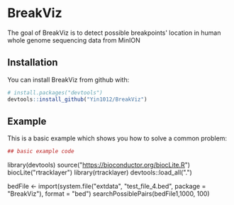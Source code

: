 # BreakViz

The goal of BreakViz is to detect possible breakpoints' location in human whole genome sequencing data from MinION

## Installation

You can install BreakViz from github with:


``` r
# install.packages("devtools")
devtools::install_github("Yin1012/BreakViz")
```

## Example

This is a basic example which shows you how to solve a common problem:

``` r
## basic example code
```
library(devtools)
source("https://bioconductor.org/biocLite.R")
biocLite("rtracklayer")
library(rtracklayer)
devtools::load_all(".")

bedFile <- import(system.file("extdata", "test_file_4.bed", package = "BreakViz"), format = "bed")
searchPossiblePairs(bedFile1,1000, 100)
